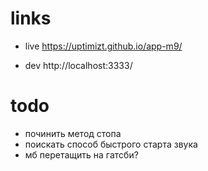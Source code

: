 # links 

- live https://uptimizt.github.io/app-m9/

- dev http://localhost:3333/

# todo

- починить метод стопа
- поискать способ быстрого старта звука
- мб перетащить на гатсби?